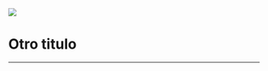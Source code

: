 <img src='https://instagram.fbio2-2.fna.fbcdn.net/v/t51.2885-15/sh0.08/e35/p640x640/23279632_126961177958821_4446934719380062208_n.jpg?_nc_ht=instagram.fbio2-2.fna.fbcdn.net&_nc_cat=101&_nc_ohc=mcEHA0TXj6EAX-kzpVt&oh=c7b0ac34859c1f0b0a039c4f1e044a31&oe=5EB4D149'>

# Otro titulo

---